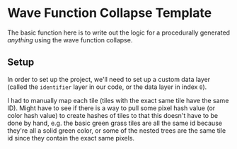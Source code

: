 # Wave Function Collapse Template

The basic function here is to write out the logic for a procedurally generated _anything_ using the wave function collapse.

## Setup

In order to set up the project, we'll need to set up a custom data layer (called the `identifier` layer in our code, or the data layer in index `0`).

I had to manually map each tile (tiles with the exact same tile have the same ID). Might have to see if there is a way to pull some pixel hash value (or color hash value) to create hashes of tiles to that this doesn't have to be done by hand, e.g. the basic green grass tiles are all the same id because they're all a solid green color, or some of the nested trees are the same tile id since they contain the exact same pixels.
